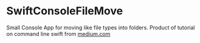 # SwiftConsoleFileMove
Small Console App for moving like file types into folders. Product of tutorial on command line swift from [medium.com](http://medium.com)
